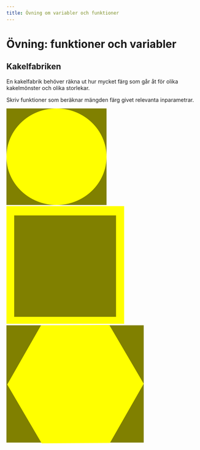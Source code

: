 ```yaml
---
title: Övning om variabler och funktioner
---
```

# Övning: funktioner och variabler

## Kakelfabriken

En kakelfabrik behöver räkna ut hur mycket färg som går åt för olika 
kakelmönster och olika storlekar.

Skriv funktioner som beräknar mängden färg givet relevanta inparametrar.

![Kakel: cirkel](https://github.com/dbosk/intropy/raw/functions-first/modules/variables/fig/kakel1.png)
![Kakel: kvadrat](https://github.com/dbosk/intropy/raw/functions-first/modules/variables/fig/kakel2.png)
![Kakel: hexagon](https://github.com/dbosk/intropy/raw/functions-first/modules/variables/fig/kakel3.png)
